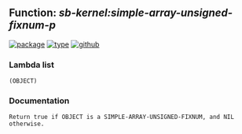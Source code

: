 ## Function: ***sb-kernel:simple-array-unsigned-fixnum-p***
[![package](https://img.shields.io/badge/Package-SB--KERNEL-5f9ea0.svg?style=social&colorA=999999)](../) [![type](https://img.shields.io/badge/Type-Function-5f9ea0.svg?style=social&colorA=999999)](../#function) [![github](https://img.shields.io/badge/GitHub-View_the_source-5f9ea0.svg?style=social&colorA=999999&logo=github)](https://github.com/sbcl/sbcl/blob/master/src/code/pred.lisp/) 
### Lambda list
```
(OBJECT)
```
### Documentation
```
Return true if OBJECT is a SIMPLE-ARRAY-UNSIGNED-FIXNUM, and NIL otherwise.
```
